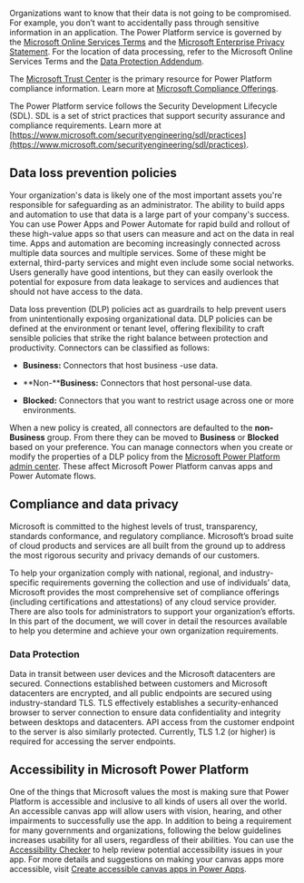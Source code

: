 
Organizations want to know that their data is not going to be compromised. For example, you don’t want to accidentally pass through sensitive information in an application. The Power Platform service is governed by the [Microsoft Online Services Terms](https://www.microsoftvolumelicensing.com/DocumentSearch.aspx?Mode=3&DocumentTypeId=31) and the [Microsoft Enterprise Privacy Statement](https://www.microsoft.com/privacystatement/OnlineServices/Default.aspx). For the location of data processing, refer to the Microsoft Online Services Terms and the [Data Protection Addendum](https://www.microsoft.com/download/details.aspx?id=101581).

The [Microsoft Trust Center](https://www.microsoft.com/trustcenter) is the primary resource for Power Platform compliance information. Learn more at [Microsoft Compliance Offerings](/compliance/regulatory/offering-home).

The Power Platform service follows the Security Development Lifecycle (SDL). SDL is a set of strict practices that support security assurance and compliance requirements. Learn more at [https://www.microsoft.com/securityengineering/sdl/practices](https://www.microsoft.com/securityengineering/sdl/practices).

## **Data loss prevention policies**

Your organization's data is likely one of the most important assets you're responsible for safeguarding as an administrator. The ability to build apps and automation to use that data is a large part of your company's success. You can use Power Apps and Power Automate for rapid build and rollout of these high-value apps so that users can measure and act on the data in real time. Apps and automation are becoming increasingly connected across multiple data sources and multiple services. Some of these might be external, third-party services and might even include some social networks. Users generally have good intentions, but they can easily overlook the potential for exposure from data leakage to services and audiences that should not have access to the data.

Data loss prevention (DLP) policies act as guardrails to help prevent users from unintentionally exposing organizational data. DLP policies can be defined at the environment or tenant level, offering flexibility to craft sensible policies that strike the right balance between protection and productivity. Connectors can be classified as follows: 

- **Business:** Connectors that host business -use data.

- **Non-****Business:** Connectors that host personal-use data.

- **Blocked:** Connectors that you want to restrict usage across one or more environments.  

When a new policy is created, all connectors are defaulted to the **non-Business** group. From there they can be moved to **Business** or **Blocked** based on your preference. You can manage connectors when you create or modify the properties of a DLP policy from the [Microsoft Power Platform admin center](https://admin.powerplatform.microsoft.com/). These affect Microsoft Power Platform canvas apps and Power Automate flows. 

## **Compliance and data privacy**

Microsoft is committed to the highest levels of trust, transparency, standards conformance, and regulatory compliance. Microsoft’s broad suite of cloud products and services are all built from the ground up to address the most rigorous security and privacy demands of our customers.

To help your organization comply with national, regional, and industry-specific requirements governing the collection and use of individuals’ data, Microsoft provides the most comprehensive set of compliance offerings (including certifications and attestations) of any cloud service provider. There are also tools for administrators to support your organization’s efforts. In this part of the document, we will cover in detail the resources available to help you determine and achieve your own organization requirements.

### **Data Protection**

Data in transit between user devices and the Microsoft datacenters are secured. Connections established between customers and Microsoft datacenters are encrypted, and all public endpoints are secured using industry-standard TLS. TLS effectively establishes a security-enhanced browser to server connection to ensure data confidentiality and integrity between desktops and datacenters. API access from the customer endpoint to the server is also similarly protected. Currently, TLS 1.2 (or higher) is required for accessing the server endpoints.

## **Accessibility in Microsoft Power Platform**

One of the things that Microsoft values the most is making sure that Power Platform is accessible and inclusive to all kinds of users all over the world. An accessible canvas app will allow users with vision, hearing, and other impairments to successfully use the app. In addition to being a requirement for many governments and organizations, following the below guidelines increases usability for all users, regardless of their abilities. You can use the [Accessibility Checker](/powerapps/maker/canvas-apps/accessibility-checker) to help review potential accessibility issues in your app. For more details and suggestions on making your canvas apps more accessible, visit [Create accessible canvas apps in Power Apps](/powerapps/maker/canvas-apps/accessible-apps).
